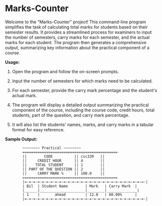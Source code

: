 # Marks-Counter

Welcome to the "Marks-Counter" project! This command-line program simplifies the task of calculating total marks for students based on their semester results. It provides a streamlined process for examiners to input the number of semesters, carry marks for each semester, and the actual marks for each student. The program then generates a comprehensive output, summarizing key information about the practical component of a course.

**Usage:**

1. Open the program and follow the on-screen prompts.

2. Input the number of semesters for which marks need to be calculated.

3. For each semester, provide the carry mark percentage and the student's actual mark.

4. The program will display a detailed output summarizing the practical component of the course, including the course code, credit hours, total students, part of the question, and carry mark percentage.

5. It will also list the students' names, marks, and carry marks in a tabular format for easy reference.

**Sample Output:**

```plaintext
        ~~~~~~~~ Practical ~~~~~~~~
        ============================================
        ||        CODE          || csc339   ||
        ||     CREDIT HOUR      || 4        ||
        ||    TOTAL STUDENT     || 1        ||
        || PART OF THE QUESTION || 2        ||
        ||     CARRY MARK %     || 100.0    ||
        ============================================
        |=-=-=-=-=-=-=-=-=-=-=-=-=-=-=-=-=-=-=-=-=-=-=-=-=-=-=-=-|
        | Bil  | Student Name        | Mark   | Carry Mark  |
        |______|_____________________|________|______________|
        | 1    |       ahmad         | 12.0   | 60.00%      |
        |=-=-=-=-=-=-=-=-=-=-=-=-=-=-=-=-=-=-=-=-=-=-=-=-=-=-=-=-|
```
